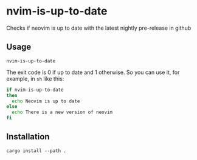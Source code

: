 # nvim-is-up-to-date

Checks if neovim is up to date with the latest nightly pre-release in github

## Usage

`nvim-is-up-to-date`

The exit code is 0 if up to date and 1 otherwise.
So you can use it, for example, in `sh` like this:

```sh
if nvim-is-up-to-date
then
  echo Neovim is up to date
else
  echo There is a new version of neovim
fi
```

## Installation

`cargo install --path .`
